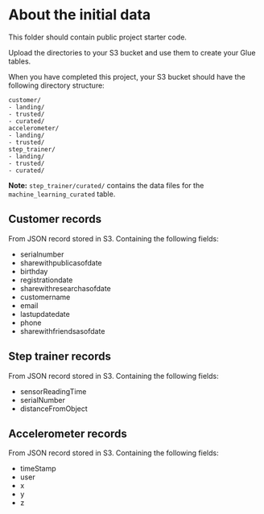 # About the initial data

This folder should contain public project starter code.

Upload the directories to your S3 bucket and use them to create your Glue tables.

When you have completed this project, your S3 bucket should have the following directory structure:

```
customer/
- landing/
- trusted/
- curated/
accelerometer/
- landing/
- trusted/
step_trainer/
- landing/
- trusted/
- curated/
```

**Note:** `step_trainer/curated/` contains the data files for the `machine_learning_curated` table.

## Customer records

From JSON record stored in S3.
Containing the following fields:

- serialnumber
- sharewithpublicasofdate
- birthday
- registrationdate
- sharewithresearchasofdate
- customername
- email
- lastupdatedate
- phone
- sharewithfriendsasofdate

## Step trainer records

From JSON record stored in S3.
Containing the following fields:

- sensorReadingTime
- serialNumber
- distanceFromObject

## Accelerometer records

From JSON record stored in S3.
Containing the following fields:

- timeStamp
- user
- x
- y
- z
